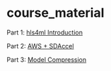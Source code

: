 # course_material

Part 1: [hls4ml Introduction](part1_hls4ml_intro.md)

Part 2: [AWS + SDAccel](part2_aws_sdaccel.md)

Part 3: [Model Compression](part3_model_compression.md)
